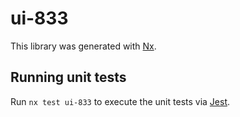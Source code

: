# ui-833

This library was generated with [Nx](https://nx.dev).

## Running unit tests

Run `nx test ui-833` to execute the unit tests via [Jest](https://jestjs.io).
